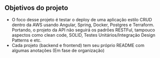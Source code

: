 
## Objetivos do projeto
- O foco desse projeto é testar o deploy de uma aplicação estilo CRUD dentro da AWS usando Angular, Spring, Docker, Postgres e Terraform. Portando, o projeto da API não seguirá os padrôes RESTFul, tampouco aspectos como clean code, SOLID, Testes Unitários/Integração Design Patterns e etc.
- Cada projeto (backend e frontend) tem seu próprio README com algumas anotações (Em fase de organização)
